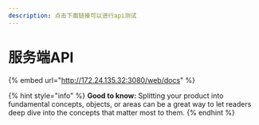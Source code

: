 ```yaml
---
description: 点击下面链接可以进行api测试
---
```


# 服务端API

{% embed url="http://172.24.135.32:3080/web/docs" %}

{% hint style="info" %}
**Good to know:** Splitting your product into fundamental concepts, objects, or areas can be a great way to let readers deep dive into the concepts that matter most to them.
{% endhint %}
